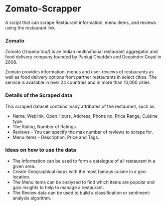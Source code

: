 # Zomato-Scrapper
A script that can scrape Restaurant information, menu items, and reviews using the restaurant link.

### Zomato

Zomato (/zoʊmɑːtoʊ/) is an Indian multinational restaurant aggregator and food delivery company founded by Pankaj Chaddah and Deepinder Goyal in 2008.

Zomato provides information, menus and user-reviews of restaurants as well as food delivery options from partner restaurants in select cities. 
The service is available in over 24 countries and in more than 10,000 cities. 

### Details of the Scraped data
This scraped dataset contains many attributes of the restaurant, such as:

- Name, Weblink, Open Hours, Address, Phone no, Price Range, Cuisine type.
- The Rating, Number of Ratings.
- Reviews - You can specify the max number of reviews to scrape for.
- Menu items - Description, Price and Tags.

### Ideas on how to use the data
- The Information can be used to form a catalogue of all restaurant in a given area.
- Create Geographical maps with the most famous cusine in a geo-location.
- The Menu items can be analysed to find which items are popular and gain insights to help to manage a restaurant.
- The Review data can be used to build a classification or sentiment-analysis algorithm.